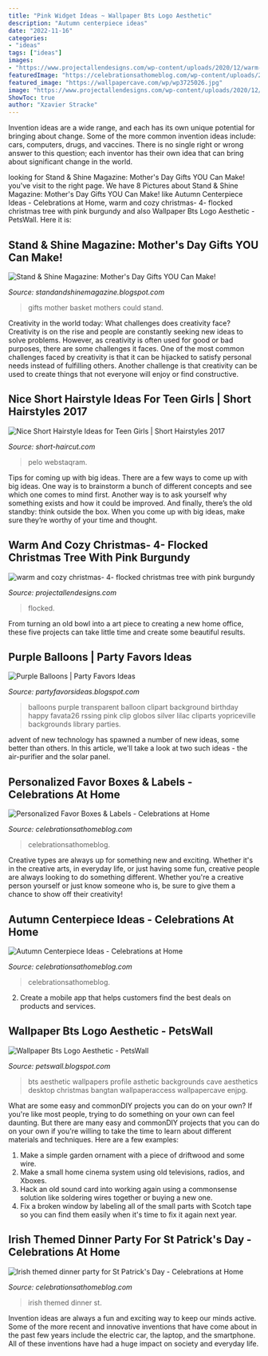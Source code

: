 ```yaml
---
title: "Pink Widget Ideas ~ Wallpaper Bts Logo Aesthetic"
description: "Autumn centerpiece ideas"
date: "2022-11-16"
categories:
- "ideas"
tags: ["ideas"]
images:
- "https://www.projectallendesigns.com/wp-content/uploads/2020/12/warm-and-cozy-christmas-4-flocked-christmas-tree-with-pink-burgundy-and-gold-ornaments-with-black-and-white-ribbon.jpg"
featuredImage: "https://celebrationsathomeblog.com/wp-content/uploads/2008/11/autumn-centerpieces.jpg"
featured_image: "https://wallpapercave.com/wp/wp3725026.jpg"
image: "https://www.projectallendesigns.com/wp-content/uploads/2020/12/warm-and-cozy-christmas-4-flocked-christmas-tree-with-pink-burgundy-and-gold-ornaments-with-black-and-white-ribbon.jpg"
ShowToc: true
author: "Xzavier Stracke"
---
```



Invention ideas are a wide range, and each has its own unique potential for bringing about change. Some of the more common invention ideas include: cars, computers, drugs, and vaccines. There is no single right or wrong answer to this question; each inventor has their own idea that can bring about significant change in the world.

	

		
looking for Stand &amp; Shine Magazine: Mother&#039;s Day Gifts YOU Can Make! you've visit to the right page. We have 8 Pictures about Stand &amp; Shine Magazine: Mother&#039;s Day Gifts YOU Can Make! like Autumn Centerpiece Ideas - Celebrations at Home, warm and cozy christmas- 4- flocked christmas tree with pink burgundy and also Wallpaper Bts Logo Aesthetic - PetsWall. Here it is:
		
    
## Stand &amp; Shine Magazine: Mother&#039;s Day Gifts YOU Can Make!

<img loading=lazy src="http://4.bp.blogspot.com/-teCpfVaT1ss/Vx5Kra0SZrI/AAAAAAAADQE/tQ21m-eBx5MPsk2ytCqa6HYqNPs35k9KwCK4B/s1600/Mothersdaygiftidea.jpg" onerror="this.onerror=null;this.src='https://tse1.mm.bing.net/th?id=OIP.h4WJYNvuKllvO4U_9pTjmAHaLE&amp;pid=15.1';" alt="Stand &amp; Shine Magazine: Mother&#039;s Day Gifts YOU Can Make!">

_Source: standandshinemagazine.blogspot.com_

>gifts mother basket mothers could stand. 

	

Creativity in the world today: What challenges does creativity face?
Creativity is on the rise and people are constantly seeking new ideas to solve problems. However, as creativity is often used for good or bad purposes, there are some challenges it faces. One of the most common challenges faced by creativity is that it can be hijacked to satisfy personal needs instead of fulfilling others. Another challenge is that creativity can be used to create things that not everyone will enjoy or find constructive.

    
## Nice Short Hairstyle Ideas For Teen Girls | Short Hairstyles 2017

<img loading=lazy src="https://www.short-haircut.com/wp-content/uploads/2017/03/27-Short-Hairstyle-for-Girls-201703661.jpg" onerror="this.onerror=null;this.src='https://tse4.mm.bing.net/th?id=OIP.bASdiEdQnhmqTSCLyghUOwHaIu&amp;pid=15.1';" alt="Nice Short Hairstyle Ideas for Teen Girls | Short Hairstyles 2017">

_Source: short-haircut.com_

>pelo webstaqram. 

	

Tips for coming up with big ideas.
There are a few ways to come up with big ideas. One way is to brainstorm a bunch of different concepts and see which one comes to mind first. Another way is to ask yourself why something exists and how it could be improved. And finally, there’s the old standby: think outside the box. When you come up with big ideas, make sure they’re worthy of your time and thought.

    
## Warm And Cozy Christmas- 4- Flocked Christmas Tree With Pink Burgundy

<img loading=lazy src="https://www.projectallendesigns.com/wp-content/uploads/2020/12/warm-and-cozy-christmas-4-flocked-christmas-tree-with-pink-burgundy-and-gold-ornaments-with-black-and-white-ribbon.jpg" onerror="this.onerror=null;this.src='https://tse1.mm.bing.net/th?id=OIP.XWFrY5Vpp8Ly5QGkJByh0gHaLY&amp;pid=15.1';" alt="warm and cozy christmas- 4- flocked christmas tree with pink burgundy">

_Source: projectallendesigns.com_

>flocked. 

	

From turning an old bowl into a art piece to creating a new home office, these five projects can take little time and create some beautiful results.

    
## Purple Balloons | Party Favors Ideas

<img loading=lazy src="http://gallery.yopriceville.com/var/albums/Free-Clipart-Pictures/Balloons-PNG/Transparent_Balloons_Purple_Clipart.png?m=1380982561" onerror="this.onerror=null;this.src='https://tse4.mm.bing.net/th?id=OIP.tbZi974cGPR5gMLtxu3ZJgHaM9&amp;pid=15.1';" alt="Purple Balloons | Party Favors Ideas">

_Source: partyfavorsideas.blogspot.com_

>balloons purple transparent balloon clipart background birthday happy favata26 rssing pink clip globos silver lilac cliparts yopriceville backgrounds library parties. 

	

advent of new technology has spawned a number of new ideas, some better than others. In this article, we'll take a look at two such ideas - the air-purifier and the solar panel.

    
## Personalized Favor Boxes &amp; Labels - Celebrations At Home

<img loading=lazy src="https://celebrationsathomeblog.com/wp-content/uploads/2012/03/15-630x588.jpg" onerror="this.onerror=null;this.src='https://tse4.mm.bing.net/th?id=OIP.IMJ8OIh0d7iQVohw_rRNNwHaG6&amp;pid=15.1';" alt="Personalized Favor Boxes &amp; Labels - Celebrations at Home">

_Source: celebrationsathomeblog.com_

>celebrationsathomeblog. 

	

Creative types are always up for something new and exciting. Whether it's in the creative arts, in everyday life, or just having some fun, creative people are always looking to do something different. Whether you're a creative person yourself or just know someone who is, be sure to give them a chance to show off their creativity!

    
## Autumn Centerpiece Ideas - Celebrations At Home

<img loading=lazy src="https://celebrationsathomeblog.com/wp-content/uploads/2008/11/autumn-centerpieces.jpg" onerror="this.onerror=null;this.src='https://tse2.mm.bing.net/th?id=OIP.uuwHnZ4xOLhtQA7K2dxgTQHaNP&amp;pid=15.1';" alt="Autumn Centerpiece Ideas - Celebrations at Home">

_Source: celebrationsathomeblog.com_

>celebrationsathomeblog. 

	

2. Create a mobile app that helps customers find the best deals on products and services.

    
## Wallpaper Bts Logo Aesthetic - PetsWall

<img loading=lazy src="https://wallpapercave.com/wp/wp3725026.jpg" onerror="this.onerror=null;this.src='https://tse1.mm.bing.net/th?id=OIP.yqQiVSH7M3aDUXyn13wZYwHaK8&amp;pid=15.1';" alt="Wallpaper Bts Logo Aesthetic - PetsWall">

_Source: petswall.blogspot.com_

>bts aesthetic wallpapers profile asthetic backgrounds cave aesthetics desktop christmas bangtan wallpaperaccess wallpapercave enjpg. 

	

What are some easy and commonDIY projects you can do on your own?
If you're like most people, trying to do something on your own can feel daunting. But there are many easy and commonDIY projects that you can do on your own if you're willing to take the time to learn about different materials and techniques. Here are a few examples:
1. Make a simple garden ornament with a piece of driftwood and some wire.
2. Make a small home cinema system using old televisions, radios, and Xboxes.
3. Hack an old sound card into working again using a commonsense solution like soldering wires together or buying a new one.
4. Fix a broken window by labeling all of the small parts with Scotch tape so you can find them easily when it's time to fix it again next year.

    
## Irish Themed Dinner Party For St Patrick&#039;s Day - Celebrations At Home

<img loading=lazy src="https://celebrationsathomeblog.com/wp-content/uploads/2017/03/irish-themed-dinner-party.png" onerror="this.onerror=null;this.src='https://tse2.mm.bing.net/th?id=OIP.M1T84bo_hC3tS6nUWmYmowHaH9&amp;pid=15.1';" alt="Irish themed dinner party for St Patrick&#039;s Day - Celebrations at Home">

_Source: celebrationsathomeblog.com_

>irish themed dinner st. 

	

Invention ideas are always a fun and exciting way to keep our minds active. Some of the more recent and innovative inventions that have come about in the past few years include the electric car, the laptop, and the smartphone. All of these inventions have had a huge impact on society and everyday life.

